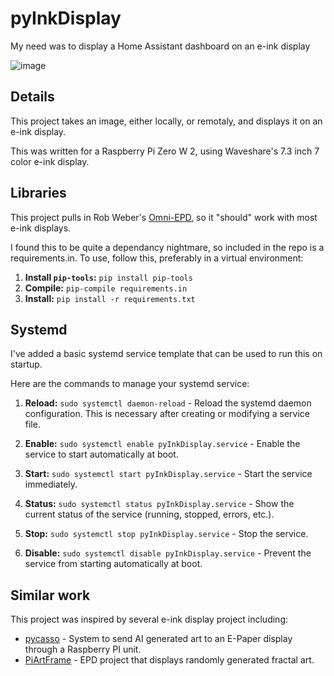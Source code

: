 # pyInkDisplay

My need was to display a Home Assistant dashboard on an e-ink display

![image](https://github.com/user-attachments/assets/8d20875c-5dad-4961-9875-134c08eebf63)

## Details
This project takes an image, either locally, or remotaly, and displays it on an e-ink display.

This was written for a Raspberry Pi Zero W 2, using Waveshare's 7.3 inch 7 color e-ink display.

## Libraries
This project pulls in Rob Weber's [Omni-EPD](https://github.com/robweber/omni-epd/), so it "should" work with most e-ink displays.

I found this to be quite a dependancy nightmare, so included in the repo is a requirements.in. To use, follow this, preferably in a virtual environment:

1.  **Install `pip-tools`:** `pip install pip-tools`
2.  **Compile:** `pip-compile requirements.in`
3.  **Install:** `pip install -r requirements.txt`

## Systemd

I've added a basic systemd service template that can be used to run this on startup.

Here are the commands to manage your systemd service:

1.  **Reload:** `sudo systemctl daemon-reload` -  Reload the systemd daemon configuration.  This is necessary after creating or modifying a service file.

2.  **Enable:** `sudo systemctl enable pyInkDisplay.service` - Enable the service to start automatically at boot.

3.  **Start:** `sudo systemctl start pyInkDisplay.service` - Start the service immediately.

4.  **Status:** `sudo systemctl status pyInkDisplay.service` -  Show the current status of the service (running, stopped, errors, etc.).

5.  **Stop:** `sudo systemctl stop pyInkDisplay.service` - Stop the service.

6.  **Disable:** `sudo systemctl disable pyInkDisplay.service` - Prevent the service from starting automatically at boot.

## Similar work
This project was inspired by several e-ink display project including:

* [pycasso](https://github.com/jezs00/pycasso) - System to send AI generated art to an E-Paper display through a Raspberry PI unit.
* [PiArtFrame](https://github.com/runezor/PiArtFrame) - EPD project that displays randomly generated fractal art.
